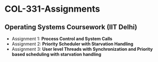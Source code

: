 # COL-331-Assignments
## Operating Systems Coursework (IIT Delhi)

- Assignment 1: **Process Control and System Calls**
- Assignment 2: **Priority Scheduler with Starvation Handling**
- Assignment 3: **User level Threads with Synchronization and Priority based scheduling with starvation handling**